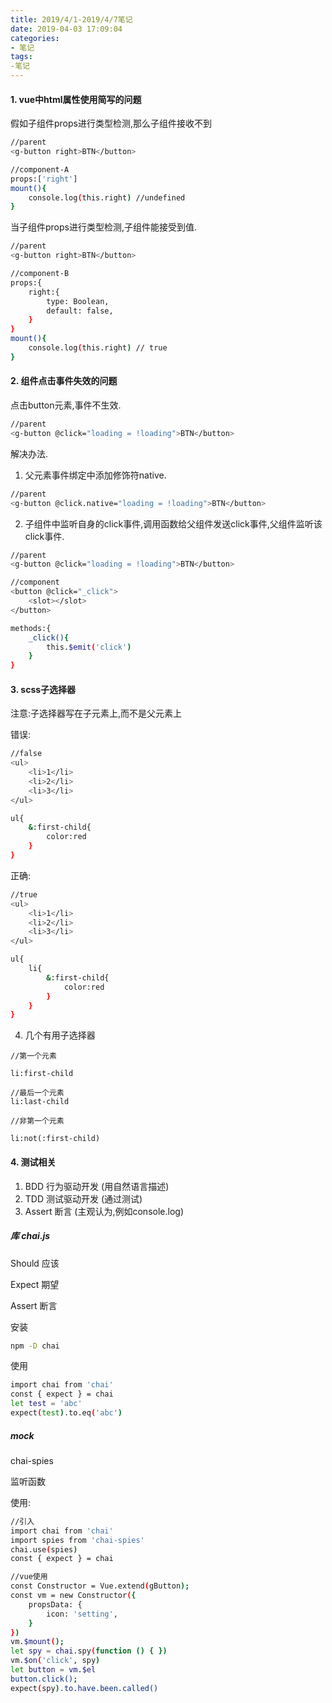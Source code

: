 ```yaml
---
title: 2019/4/1-2019/4/7笔记
date: 2019-04-03 17:09:04
categories:
- 笔记
tags:
-笔记
---
```


#### 1. vue中html属性使用简写的问题

假如子组件props进行类型检测,那么子组件接收不到

``` bash
//parent
<g-button right>BTN</button>

//component-A
props:['right']
mount(){
    console.log(this.right) //undefined
}

```

当子组件props进行类型检测,子组件能接受到值.

``` bash
//parent
<g-button right>BTN</button>

//component-B
props:{
    right:{
        type: Boolean,
        default: false,
    }
}
mount(){
    console.log(this.right) // true
}

```


#### 2. 组件点击事件失效的问题

点击button元素,事件不生效.

``` bash
//parent
<g-button @click="loading = !loading">BTN</button>
```

解决办法.

1. 父元素事件绑定中添加修饰符native.

``` bash
//parent
<g-button @click.native="loading = !loading">BTN</button>
```

2. 子组件中监听自身的click事件,调用函数给父组件发送click事件,父组件监听该click事件.

``` bash
//parent
<g-button @click="loading = !loading">BTN</button>

//component
<button @click="_click">
    <slot></slot>
</button>

methods:{
    _click(){
        this.$emit('click')
    }
}
```

#### 3. scss子选择器

注意:子选择器写在子元素上,而不是父元素上

错误:
``` bash
//false
<ul>
    <li>1</li>
    <li>2</li>
    <li>3</li>
</ul>

ul{
    &:first-child{
        color:red
    }
}
```

正确:
``` bash
//true
<ul>
    <li>1</li>
    <li>2</li>
    <li>3</li>
</ul>

ul{
    li{
        &:first-child{
            color:red
        }
    }
}
```

4. 几个有用子选择器

```
//第一个元素

li:first-child

//最后一个元素
li:last-child

//非第一个元素

li:not(:first-child)

```

#### 4. 测试相关

1. BDD 行为驱动开发 (用自然语言描述)
2. TDD 测试驱动开发 (通过测试)
3. Assert 断言 (主观认为,例如console.log)

##### 库 chai.js

Should 应该

Expect 期望

Assert 断言

安装
``` bash
npm -D chai
```

使用

``` bash
import chai from 'chai'
const { expect } = chai
let test = 'abc'
expect(test).to.eq('abc')
```
 ##### mock 

 chai-spies

 监听函数

使用:

``` bash
//引入
import chai from 'chai'
import spies from 'chai-spies'
chai.use(spies)
const { expect } = chai

//vue使用
const Constructor = Vue.extend(gButton);
const vm = new Constructor({
    propsData: {
        icon: 'setting',
    }
})
vm.$mount();
let spy = chai.spy(function () { })
vm.$on('click', spy)
let button = vm.$el
button.click();
expect(spy).to.have.been.called()
 ```



